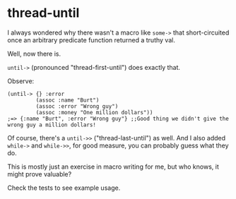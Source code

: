 # thread-until

I always wondered why there wasn't a macro like `some->` that short-circuited once an arbitrary predicate function returned a truthy val.

Well, now there is. 

`until->` (pronounced "thread-first-until") does exactly that. 

Observe:
```
(until-> {} :error
         (assoc :name "Burt")
         (assoc :error "Wrong guy")
         (assoc :money "One million dollars"))
;=> {:name "Burt", :error "Wrong guy"} ;;Good thing we didn't give the wrong guy a million dollars!
```

Of course, there's a `until->>` ("thread-last-until") as well. And I also added `while->` and `while->>`, for good measure, you can probably guess what they do.

This is mostly just an exercise in macro writing for me, but who knows, it might prove valuable? 

Check the tests to see example usage. 
